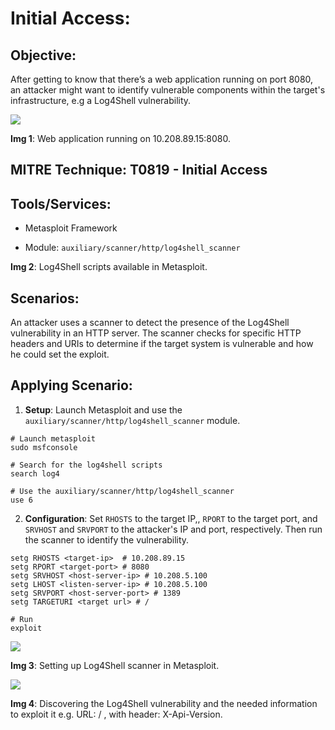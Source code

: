 # **Initial Access:** 

## Objective:

After getting to know that there’s a web application running on port 8080, an attacker might want to identify vulnerable components within the target's infrastructure, e.g a Log4Shell vulnerability.

![](https://lh7-rt.googleusercontent.com/docsz/AD_4nXeOouFC88c29qqI-7YWBncSaloHwjWG79ONuoHym0vpv-RCOqCUEcjPbDO4zrhgwpiji41DEXfign-m2frRYgVWTlW_Tk6D9L76UU2s-QMxhOI7ZsI3E-R-9qImRW5eraE3qkD4oXE3FD-3OAUkb8nV4-VI?key=ZVE4yllmhIbKOidz4k1V_g)

**Img 1**: Web application running on 10.208.89.15:8080. 


## MITRE Technique: T0819 - Initial Access

## Tools/Services:

- Metasploit Framework

- Module: `auxiliary/scanner/http/log4shell_scanner`

**Img 2**: Log4Shell scripts available in Metasploit.

## Scenarios:

An attacker uses a scanner to detect the presence of the Log4Shell vulnerability in an HTTP server. The scanner checks for specific HTTP headers and URIs to determine if the target system is vulnerable and how he could set the exploit.

## Applying Scenario:

1. **Setup**: Launch Metasploit and use the `auxiliary/scanner/http/log4shell_scanner` module.

```
# Launch metasploit
sudo msfconsole

# Search for the log4shell scripts
search log4

# Use the auxiliary/scanner/http/log4shell_scanner
use 6

```

2. **Configuration**: Set `RHOSTS` to the target IP,, `RPORT` to the target port, and `SRVHOST` and `SRVPORT` to the attacker's IP and port, respectively. Then run the scanner to identify the vulnerability.

```
setg RHOSTS <target-ip>  # 10.208.89.15
setg RPORT <target-port> # 8080
setg SRVHOST <host-server-ip> # 10.208.5.100
setg LHOST <listen-server-ip> # 10.208.5.100
setg SRVPORT <host-server-port> # 1389
setg TARGETURI <target url> # /

# Run
exploit

```
![](https://lh7-rt.googleusercontent.com/docsz/AD_4nXcKfX58vWLDJADvvnNtTa7LHQBoctWNlSAzKCUv5PMNPuxvFu0ClXU-LyFtRfUZhu5UlDjejWIUqXdcGN_mcCFmEMrhYKzoeEv0XsQW2mGtxx9_vn-9NVQkBL9ujj2XewYgkm0oyRhkKpL92h6un2ky0CMP?key=ZVE4yllmhIbKOidz4k1V_g)

**Img 3**: Setting up Log4Shell scanner in Metasploit.

![](https://lh7-rt.googleusercontent.com/docsz/AD_4nXcrAxbR-vj3VvhfqpKlIDehlBbqXomy9P9cPNCrShlUaX1tm3Zkz0l-0UvsuFz3Vxje8DXtNiHafUUywyUBwzFkri4l_ratALWKsodelNhBJcfEet-FUF-VaPbKEALVkBGUqv-4H19EFNZGY7_3RDKVIUGy?key=ZVE4yllmhIbKOidz4k1V_g)

**Img 4**: Discovering the Log4Shell vulnerability and the needed information to exploit it e.g. URL: / , with header: X-Api-Version.
